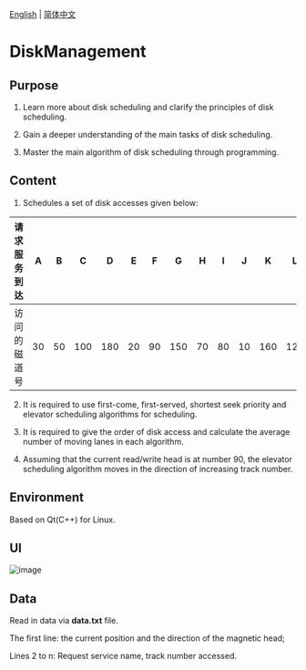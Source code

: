 [English](README.md) | [简体中文](README.zh-CN.md)

# DiskManagement

## Purpose

1. Learn more about disk scheduling and clarify the principles of disk scheduling.

2. Gain a deeper understanding of the main tasks of disk scheduling.

3. Master the main algorithm of disk scheduling through programming.

## Content

1. Schedules a set of disk accesses given below:

| 请求服务到达 | A   | B   | C   | D   | E   | F   | G   | H   | I   | J   | K   | L   | M   | N   |
| ------------ | --- | --- | --- | --- | --- | --- | --- | --- | --- | --- | --- | --- | --- | --- |
| 访问的磁道号 | 30  | 50  | 100 | 180 | 20  | 90  | 150 | 70  | 80  | 10  | 160 | 120 | 40  | 110 |

2. It is required to use first-come, first-served, shortest seek priority and elevator scheduling algorithms for scheduling.

3. It is required to give the order of disk access and calculate the average number of moving lanes in each algorithm.

4. Assuming that the current read/write head is at number 90, the elevator scheduling algorithm moves in the direction of increasing track number.

## Environment

Based on Qt(C++) for Linux.

## UI

![image](https://github.com/BattleforAzeroth/DiskManagement/blob/main/2022-02-23%2011-27-27%20%E7%9A%84%E5%B1%8F%E5%B9%95%E6%88%AA%E5%9B%BE.png)

## Data

Read in data via **data.txt** file.

The first line: the current position and the direction of the magnetic head;

Lines 2 to n: Request service name, track number accessed.
